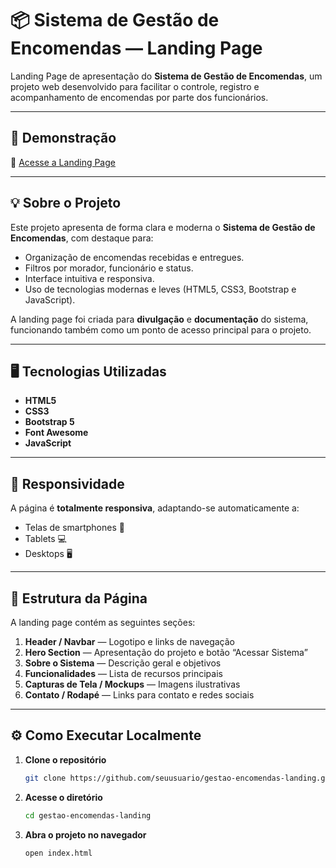 # 📦 Sistema de Gestão de Encomendas — Landing Page

Landing Page de apresentação do **Sistema de Gestão de Encomendas**, um projeto web desenvolvido para facilitar o controle, registro e acompanhamento de encomendas por parte dos funcionários.

---

## 🚀 Demonstração

🔗 [Acesse a Landing Page](https://seuusuario.github.io/gestao-encomendas-landing/)

---

## 💡 Sobre o Projeto

Este projeto apresenta de forma clara e moderna o **Sistema de Gestão de Encomendas**, com destaque para:

- Organização de encomendas recebidas e entregues.
- Filtros por morador, funcionário e status.
- Interface intuitiva e responsiva.
- Uso de tecnologias modernas e leves (HTML5, CSS3, Bootstrap e JavaScript).

A landing page foi criada para **divulgação** e **documentação** do sistema, funcionando também como um ponto de acesso principal para o projeto.

---

## 🖥️ Tecnologias Utilizadas

- **HTML5**
- **CSS3**
- **Bootstrap 5**
- **Font Awesome**
- **JavaScript**

---

## 📱 Responsividade

A página é **totalmente responsiva**, adaptando-se automaticamente a:

- Telas de smartphones 📱
- Tablets 💻
- Desktops 🖥️

---

## 🧩 Estrutura da Página

A landing page contém as seguintes seções:

1. **Header / Navbar** — Logotipo e links de navegação
2. **Hero Section** — Apresentação do projeto e botão “Acessar Sistema”
3. **Sobre o Sistema** — Descrição geral e objetivos
4. **Funcionalidades** — Lista de recursos principais
5. **Capturas de Tela / Mockups** — Imagens ilustrativas
6. **Contato / Rodapé** — Links para contato e redes sociais

---

## ⚙️ Como Executar Localmente

1. **Clone o repositório**
   ```bash
   git clone https://github.com/seuusuario/gestao-encomendas-landing.git
   ```
2. **Acesse o diretório**
   ```bash
   cd gestao-encomendas-landing
   ```
3. **Abra o projeto no navegador**
   ```bash
   open index.html
   ```
